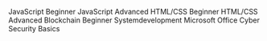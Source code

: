 JavaScript Beginner
JavaScript Advanced
HTML/CSS Beginner
HTML/CSS Advanced
Blockchain Beginner
Systemdevelopment
Microsoft Office
Cyber Security Basics